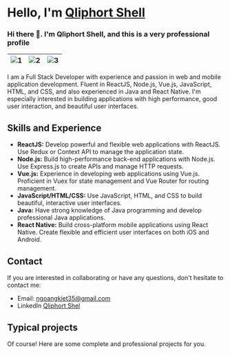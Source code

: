 # Hello, I'm [Qliphort Shell](#)
### Hi there 👋. I'm Qliphort Shell, and this is a very professional profile

| ![1](https://i.giphy.com/media/MGdfeiKtEiEPS/giphy.webp) | ![2](https://media0.giphy.com/media/WUBvquKnbnXhbQUd8f/giphy.gif?cid=ecf05e47d67685c5a3576e7b7d500e1297fa39551ced9b59&rid=giphy.gif) | ![3](https://media1.giphy.com/media/Y07ur2ElqAvSqVNauQ/giphy.gif) |
| --- | --- | --- |

I am a Full Stack Developer with experience and passion in web and mobile application development. Fluent in ReactJS, Node.js, Vue.js, JavaScript, HTML, and CSS, and also experienced in Java and React Native. I'm especially interested in building applications with high performance, good user interaction, and beautiful user interfaces.

## Skills and Experience

- **ReactJS:** Develop powerful and flexible web applications with ReactJS. Use Redux or Context API to manage the application state.
- **Node.js:** Build high-performance back-end applications with Node.js. Use Express.js to create APIs and manage HTTP requests.
- **Vue.js:** Experience in developing web applications using Vue.js. Proficient in Vuex for state management and Vue Router for routing management.
- **JavaScript/HTML/CSS:** Use JavaScript, HTML, and CSS to build beautiful, interactive user interfaces.
- **Java:** Have strong knowledge of Java programming and develop professional Java applications.
- **React Native:** Build cross-platform mobile applications using React Native. Create flexible and efficient user interfaces on both iOS and Android.

## Contact

If you are interested in collaborating or have any questions, don't hesitate to contact me:

- Email: ngoangkiet35@gmail.com
- LinkedIn [Qliphort Shel](link_to_linkedin_profile)

## Typical projects

Of course! Here are some complete and professional projects for you.
